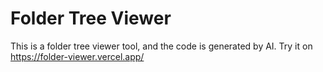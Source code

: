 # Folder Tree Viewer
This is a folder tree viewer tool, and the code is generated by AI.
Try it on https://folder-viewer.vercel.app/